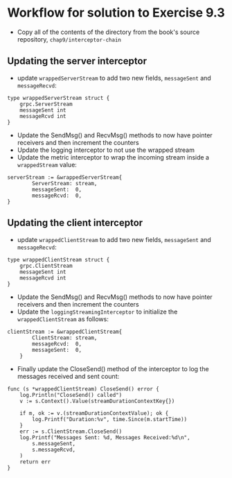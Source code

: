 # Workflow for solution to Exercise 9.3

- Copy all of the contents of the directory from the book's source repository, `chap9/interceptor-chain`

## Updating the server interceptor

- update `wrappedServerStream` to add two new fields, `messageSent` and `messageRecvd`:

```
type wrappedServerStream struct {
	grpc.ServerStream
	messageSent int
	messageRcvd int
}
```

- Update the SendMsg() and RecvMsg() methods to now have pointer receivers and then increment the counters
- Update the logging interceptor to not use the wrapped stream
- Update the metric interceptor to wrap the incoming stream inside a `wrappedStream` value:

```
serverStream := &wrappedServerStream{
		ServerStream: stream,
		messageSent:  0,
		messageRcvd:  0,
}
```

## Updating the client interceptor

- update `wrappedClientStream` to add two new fields, `messageSent` and `messageRecvd`:

```
type wrappedClientStream struct {
	grpc.ClientStream
	messageSent int
	messageRcvd int
}
```

- Update the SendMsg() and RecvMsg() methods to now have pointer receivers and then increment the counters
- Update the `loggingStreamingInterceptor` to initialize the `wrappedClientStream` as follows:

```
clientStream := &wrappedClientStream{
		ClientStream: stream,
		messageRcvd:  0,
		messageSent:  0,
	}
```
- Finally update the CloseSend()  method of the interceptor to log the messages received and sent count:

```
func (s *wrappedClientStream) CloseSend() error {
	log.Println("CloseSend() called")
	v := s.Context().Value(streamDurationContextKey{})

	if m, ok := v.(streamDurationContextValue); ok {
		log.Printf("Duration:%v", time.Since(m.startTime))
	}
	err := s.ClientStream.CloseSend()
	log.Printf("Messages Sent: %d, Messages Received:%d\n",
		s.messageSent,
		s.messageRcvd,
	)
	return err
}
```
